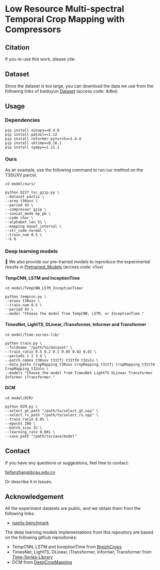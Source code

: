 # Low Resource Multi-spectral Temporal Crop Mapping with Compressors
## Citation
If you re-use this work, please cite:

## Dataset
Since the dataset is too large, you can download the data we use from the following links of baiduyun [Dataset](https://pan.baidu.com/s/1zYGEa1OOLbVkexjC1FAwSQ?pwd=4dbe) (access code: 4dbe)

## Usage
### Dependencies
~~~
pip install einops==0.4.0
pip install patool==1.12
pip install reformer-pytorch==1.4.4
pip install sktime==0.16.1
pip install sympy==1.11.1
~~~
### Ours
As an example, use the following command to run our method on the T30UXV parcel.
~~~
cd model/ours/

python 0227_tsc_gzip.py \
--dataset pastis \
--area t30uxv \
--period 43 \
--compressor gzip \
--concat_mode bp_pb \
--code char \
--alphabet_len 51 \
--mapping equal_interval \
--str_code normal \
--train_num 0.5 \
--k 8
~~~

### Deep learning models
:triangular_flag_on_post: We also provide our pre-trained models to reproduce the experimental results in [Pretrained_Models](https://pan.baidu.com/s/1SB0ylQDYVwCKVWQt19qeaA) (access code: v1uv)
#### TempCNN, LSTM and InceptionTime
~~~
cd model/TempCNN_LSTM_InceptionTime/

python tempcnn.py \
--areas t30uxv \
--train_num 0.5 \
--period 43 \
--model "Choose the model from TempCNN, LSTM, or InceptionTime."
~~~

#### TimesNet, LightTS, DLinear, iTransformer, Informer and Transformer
~~~
cd model/Time-series-lib/

python train.py \
--foldname "/path/to/dataset" \
--train_ratio 0.5 0.2 0.1 0.05 0.02 0.01 \
--periods 1 2 3 4 \
--patch_names t30uxv t31tfj t31tfm t32ulu \
--data_paths CropMapping_t30uxv CropMapping_t31tfj CropMapping_t31tfm CropMapping_t32ulu \
--models "Choose the model from TimesNet LightTS DLinear Transformer Informer iTransformer."
~~~

#### DCM
~~~
cd model/DCM/

python DCM.py \
--select_gt_path "/path/to/select_gt.npy" \
--select_rs_path "/path/to/select_rs.npy" \
--train_ratio 0.05 \
--epochs 200 \
--batch_size 32 \
--learning_rate 0.001 \
--save_path "/path/to/save/model"
~~~

## Contact
If you have any questions or suggestions, feel free to contact:

feifanzhang@cau.edu.cn

Or describe it in Issues.


## Acknowledgement

All the experiment datasets are public, and we obtain them from the following links:
- [pastis-benchmark](https://github.com/VSainteuf/pastis-benchmark)

The deep learning models implementations from this repository are based on the following github repositories:
- TempCNN, LSTM and InceptionTime from [BreizhCrops](https://github.com/dl4sits/BreizhCrops)
- TimesNet, LightTS, DLinear, iTransformer, Informer, Transformer from [Time-Series-Library](https://github.com/thuml/Time-Series-Library)
- DCM from [DeepCropMapping](https://github.com/Lab-IDEAS/DeepCropMapping)

